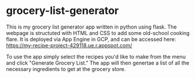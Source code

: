 # grocery-list-generator

This is my grocery list generator app written in python using flask. 
The webpage is structuted with HTML and CSS to add some old-school cooking flare. 
It is deployed via App Engine in GCP, and can be accessed here: https://my-recipe-project-429118.ue.r.appspot.com/

To use the app simply select the recipes you'd like to make from the menu and click "Generate Grocery List." 
The app will then genertae a list of all the necessary ingredients to get at the grocery store.
